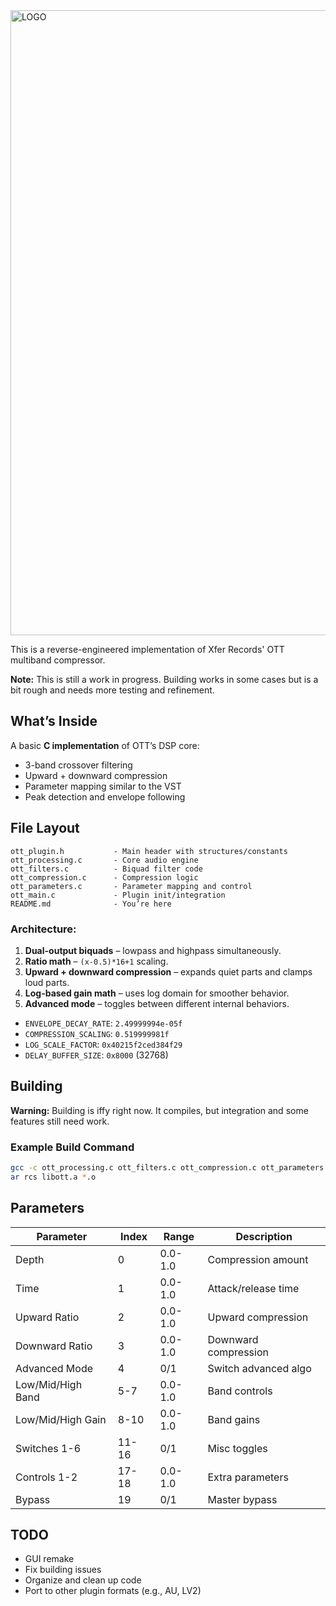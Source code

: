 <img width="2500" height="1000" alt="LOGO" src="https://github.com/user-attachments/assets/fa075a60-3d34-49a5-b111-088fc0b894fd" />

This is a reverse-engineered implementation of Xfer Records' OTT multiband compressor.


**Note:** This is still a work in progress. Building works in some cases but is a bit rough and needs more testing and refinement.

## What’s Inside

A basic **C implementation** of OTT’s DSP core:
- 3-band crossover filtering
- Upward + downward compression
- Parameter mapping similar to the VST
- Peak detection and envelope following

## File Layout

```
ott_plugin.h           - Main header with structures/constants
ott_processing.c       - Core audio engine
ott_filters.c          - Biquad filter code  
ott_compression.c      - Compression logic
ott_parameters.c       - Parameter mapping and control
ott_main.c             - Plugin init/integration
README.md              - You’re here
```

### Architecture:
1. **Dual-output biquads** – lowpass and highpass simultaneously.
2. **Ratio math** – `(x-0.5)*16+1` scaling.
3. **Upward + downward compression** – expands quiet parts and clamps loud parts.
4. **Log-based gain math** – uses log domain for smoother behavior.
5. **Advanced mode** – toggles between different internal behaviors.

- `ENVELOPE_DECAY_RATE`: `2.49999994e-05f`
- `COMPRESSION_SCALING`: `0.519999981f`
- `LOG_SCALE_FACTOR`: `0x40215f2ced384f29`
- `DELAY_BUFFER_SIZE`: `0x8000` (32768)

## Building

**Warning:** Building is iffy right now. It compiles, but integration and some features still need work.

### Example Build Command
```bash
gcc -c ott_processing.c ott_filters.c ott_compression.c ott_parameters.c ott_main.c
ar rcs libott.a *.o
```

## Parameters

| Parameter        | Index | Range  | Description          |
|------------------|-------|--------|----------------------|
| Depth            | 0     | 0.0-1.0| Compression amount   |
| Time             | 1     | 0.0-1.0| Attack/release time  |
| Upward Ratio     | 2     | 0.0-1.0| Upward compression   |
| Downward Ratio   | 3     | 0.0-1.0| Downward compression |
| Advanced Mode    | 4     | 0/1    | Switch advanced algo |
| Low/Mid/High Band| 5-7   | 0.0-1.0| Band controls        |
| Low/Mid/High Gain| 8-10  | 0.0-1.0| Band gains           |
| Switches 1-6     | 11-16 | 0/1    | Misc toggles         |
| Controls 1-2     | 17-18 | 0.0-1.0| Extra parameters     |
| Bypass           | 19    | 0/1    | Master bypass        |

## TODO
- GUI remake
- Fix building issues
- Organize and clean up code
- Port to other plugin formats (e.g., AU, LV2)
